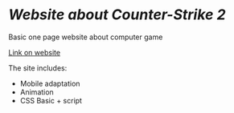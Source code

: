 # _Website about Counter-Strike 2_
Basic one page website about computer game

[Link on website](https://hrytsenkooo.github.io/cs2_website/) 

The site includes:
- Mobile adaptation
- Animation
- CSS Basic + script
